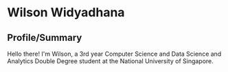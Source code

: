 # Wilson Widyadhana

## Profile/Summary
Hello there! I'm Wilson, a 3rd year Computer Science and Data Science and Analytics Double Degree student at the National University of Singapore.
